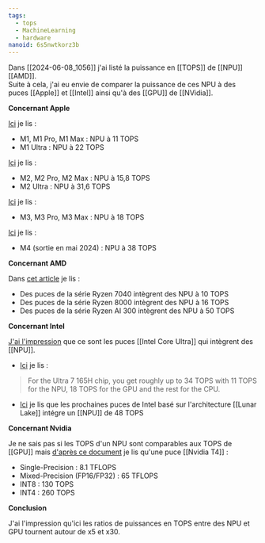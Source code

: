 ```yaml
---
tags:
  - tops
  - MachineLearning
  - hardware
nanoid: 6s5nwtkorz3b
---
```

Dans [[2024-06-08_1056]] j'ai listé la puissance en [[TOPS]] de [[NPU]] [[AMD]].  
Suite à cela, j'ai eu envie de comparer la puissance de ces NPU à des puces [[Apple]] et [[Intel]] ainsi qu'à des [[GPU]] de [[NVidia]].

**Concernant Apple**

[Ici](https://en.wikipedia.org/wiki/Apple_M1#Variants) je lis :

- M1, M1 Pro, M1 Max : NPU à 11 TOPS
- M1 Ultra : NPU à 22 TOPS

[Ici](https://en.wikipedia.org/wiki/Apple_M2#Variants) je lis :

- M2, M2 Pro, M2 Max : NPU à 15,8 TOPS
- M2 Ultra : NPU à 31,6 TOPS

[Ici](https://en.wikipedia.org/wiki/Apple_M3#Variants) je lis :

- M3, M3 Pro, M3 Max : NPU à 18 TOPS

[Ici](https://en.wikipedia.org/wiki/Apple_silicon) je lis :

- M4 (sortie en mai 2024) : NPU à 38 TOPS

**Concernant AMD**

Dans [cet article](https://en.wikipedia.org/wiki/List_of_AMD_Ryzen_processors#Phoenix_mobile) je lis :

- Des puces de la série Ryzen 7040 intègrent des NPU à 10 TOPS
- Des puces de la série Ryzen 8000 intègrent des NPU à 16 TOPS
- Des puces de la série Ryzen AI 300 intègrent des NPU à 50 TOPS

**Concernant Intel**

[J'ai l'impression](https://en.wikipedia.org/wiki/Meteor_Lake#Neural_Processing_Unit_(NPU)) que ce sont les puces [[Intel Core Ultra]] qui intègrent des [[NPU]].

- [Ici](https://www.cnet.com/tech/computing/intels-core-ultra-processors-accelerate-ai-tasks-while-saving-you-battery-life/) je lis :

 > For the Ultra 7 165H chip, you get roughly up to 34 TOPS with 11 TOPS for the NPU, 18 TOPS for the GPU and the rest for the CPU.
 
 - [Ici](https://hardwareand.co/dossiers/cpu/analyse-lunar-lake-ou-l-x86-plus-efficient-que-jamais?start=5) je lis que les prochaines puces de Intel basé sur l'architecture [[Lunar Lake]] intégre un [[NPU]] de 48 TOPS
 
**Concernant Nvidia**

Je ne sais pas si les TOPS d'un NPU sont comparables aux TOPS de [[GPU]] mais [d'après ce document](https://www.nvidia.com/content/dam/en-zz/Solutions/Data-Center/tesla-t4/t4-tensor-core-datasheet-951643.pdf) je lis qu'une puce [[Nvidia T4]] :

- Single-Precision : 8.1 TFLOPS 
- Mixed-Precision (FP16/FP32) : 65 TFLOPS
- INT8 : 130 TOPS
- INT4 : 260 TOPS

**Conclusion**

J'ai l'impression qu'ici les ratios de puissances en TOPS entre des NPU et GPU tournent autour de x5 et x30.
